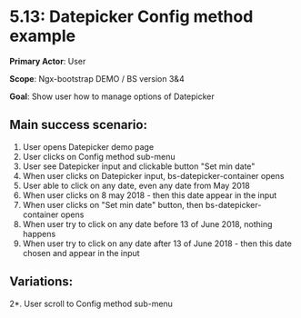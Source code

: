 5.13: Datepicker Config method example
======================================
**Primary Actor**: User

**Scope**: Ngx-bootstrap DEMO / BS version 3&4

**Goal**: Show user how to manage options of Datepicker

Main success scenario:
----------------------
1. User opens Datepicker demo page
2. User clicks on Config method sub-menu
3. User see Datepicker input and clickable button "Set min date"
4. When user clicks on Datepicker input, bs-datepicker-container opens
5. User able to click on any date, even any date from May 2018
6. When user clicks on 8 may 2018 - then this date appear in the input
7. When user clicks on "Set min date" button, then bs-datepicker-container opens
8. When user try to click on any date before 13 of June 2018, nothing happens
9. When user try to click on any date after 13 of June 2018 - then this date chosen and appear in the input

Variations:
-----------
2*. User scroll to Config method sub-menu
